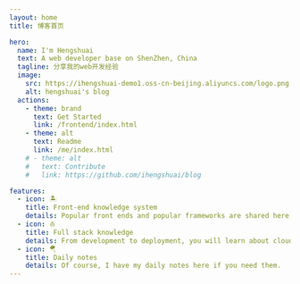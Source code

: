 ```yaml
---
layout: home
title: 博客首页 

hero:
  name: I'm Hengshuai
  text: A web developer base on ShenZhen, China
  tagline: 分享我的web开发经验 
  image:
    src: https://ihengshuai-demo1.oss-cn-beijing.aliyuncs.com/logo.png
    alt: hengshuai's blog
  actions:
    - theme: brand
      text: Get Started
      link: /frontend/index.html
    - theme: alt
      text: Readme
      link: /me/index.html
    # - theme: alt
    #   text: Contribute
    #   link: https://github.com/ihengshuai/blog

features:
  - icon: 🏝️
    title: Front-end knowledge system
    details: Popular front ends and popular frameworks are shared here, such as：React、Vue、Protocol、RegExp、WebAssembly etc.
  - icon: ⛵
    title: Full stack knowledge
    details: From development to deployment, you will learn about cloud development such as deploy, backend, sql, docker, k8s, etc.
  - icon: 🪂
    title: Daily notes
    details: Of course, I have my daily notes here if you need them.
---
```

